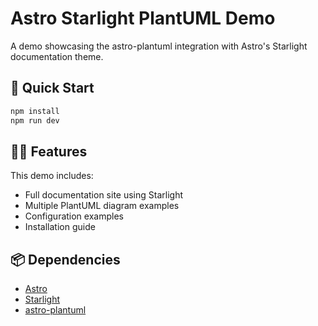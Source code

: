 # Astro Starlight PlantUML Demo

A demo showcasing the astro-plantuml integration with Astro's Starlight documentation theme.

## 🚀 Quick Start

```bash
npm install
npm run dev
```

## 🧑‍💻 Features

This demo includes:
- Full documentation site using Starlight
- Multiple PlantUML diagram examples
- Configuration examples
- Installation guide

## 📦 Dependencies

- [Astro](https://astro.build/)
- [Starlight](https://starlight.astro.build/)
- [astro-plantuml](https://www.npmjs.com/package/astro-plantuml)